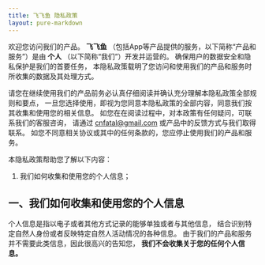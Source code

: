 ```yaml
---
title: 飞飞鱼 隐私政策
layout: pure-markdown
---
```


欢迎您访问我们的产品。 **飞飞鱼** （包括App等产品提供的服务，以下简称“产品和服务”）是由 **个人** （以下简称“我们”）开发并运营的。
确保用户的数据安全和隐私保护是我们的首要任务， 本隐私政策载明了您访问和使用我们的产品和服务时所收集的数据及其处理方式。

请您在继续使用我们的产品前务必认真仔细阅读并确认充分理解本隐私政策全部规则和要点， 一旦您选择使用，即视为您同意本隐私政策的全部内容，同意我们按其收集和使用您的相关信息。
如您在在阅读过程中，对本政策有任何疑问，可联系我们的客服咨询， 请通过 cnfatal@gmail.com 或产品中的反馈方式与我们取得联系。
如您不同意相关协议或其中的任何条款的，您应停止使用我们的产品和服务。

本隐私政策帮助您了解以下内容：

1. 我们如何收集和使用您的个人信息；

## 一、我们如何收集和使用您的个人信息

个人信息是指以电子或者其他方式记录的能够单独或者与其他信息， 结合识别特定自然人身份或者反映特定自然人活动情况的各种信息。 由于我们的产品和服务并不需要此类信息，因此很高兴的告知您， **我们不会收集关于您的任何个人信息。**
